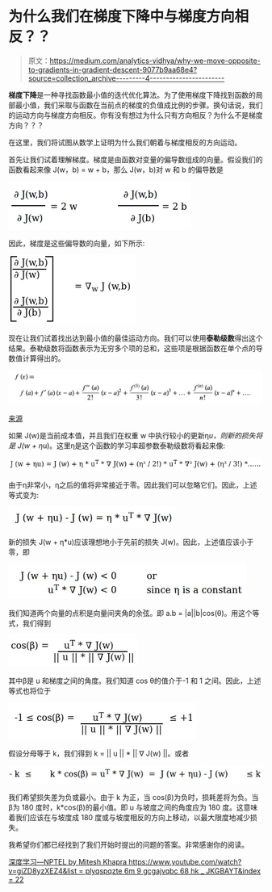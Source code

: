 # 为什么我们在梯度下降中与梯度方向相反？？

> 原文：<https://medium.com/analytics-vidhya/why-we-move-opposite-to-gradients-in-gradient-descent-9077b9aa68e4?source=collection_archive---------4----------------------->

**梯度下降**是一种寻找函数最小值的迭代优化算法。为了使用梯度下降找到函数的局部最小值，我们采取与函数在当前点的梯度的负值成比例的步骤。换句话说，我们的运动方向与梯度方向相反。你有没有想过为什么只有方向相反？为什么不是梯度方向？？？

在这里，我们将试图从数学上证明为什么我们朝着与梯度相反的方向运动。

首先让我们试着理解梯度。梯度是由函数对变量的偏导数组成的向量。假设我们的函数看起来像 J(w，b) = w + b，那么 J(w，b)对 w 和 b 的偏导数是

![](img/42f5635b1e4a09074a3b8907169f9882.png)

因此，梯度是这些偏导数的向量，如下所示:

![](img/5495a552619194a18b40ef26a1812017.png)

现在让我们试着找出达到最小值的最佳运动方向。我们可以使用**泰勒级数**得出这个结果。泰勒级数将函数表示为无穷多个项的总和，这些项是根据函数在单个点的导数值计算得出的。

![](img/b5d0db3aec81452afccfe22fb59d72e3.png)

[来源](http://mathworld.wolfram.com/TaylorSeries.html)

如果 J(w)是当前成本值，并且我们在权重 w 中执行较小的更新η*u，则新的损失将是 J(w + η*u)。这里η是这个函数的学习率超参数泰勒级数将看起来像:

![](img/17fb50ac5718579bd7f4ff3984ea7473.png)

由于η非常小，η之后的值将非常接近于零。因此我们可以忽略它们。因此，上述等式变为:

![](img/4a125986e5ffccf3859ce1e24b6ed76a.png)

新的损失 J(w + η*u)应该理想地小于先前的损失 J(w)。因此，上述值应该小于零，即

![](img/1827832837894ffa5525dcca52313ee7.png)

我们知道两个向量的点积是向量间夹角的余弦。即 a.b = |a||b|cos(θ)。用这个等式，我们得到

![](img/4c473597eb0fc2b82ff2c5354a88cd32.png)

其中β是 u 和梯度之间的角度。我们知道 cos θ的值介于-1 和 1 之间。因此，上述等式也将位于

![](img/a0767201351a46a127cc4aac352076eb.png)

假设分母等于 k，我们得到 k = || u || * || ∇ J(w) ||。或者

![](img/6240a5cbbef91d775d09479b4c35ac03.png)

我们希望损失差为负或最小。由于 k 为正，当 cos(β)为负时，损耗差将为负。当β为 180 度时，k*cos(β)的最小值。即 u 与坡度之间的角度应为 180 度。这意味着我们应该在与坡度成 180 度或与坡度相反的方向上移动，以最大限度地减少损失。

我希望你们都已经找到了我们开始时提出的问题的答案。非常感谢你的阅读。

[深度学习—NPTEL by Mitesh Khapra
https://www.youtube.com/watch?v=giZD8yzXEZ4&list = plyqspqzte 6m 9 gcgajvqbc 68 hk _ JKGBAYT&index = 22](https://www.youtube.com/watch?v=giZD8yzXEZ4&list=PLyqSpQzTE6M9gCgajvQbc68Hk_JKGBAYT&index=22)